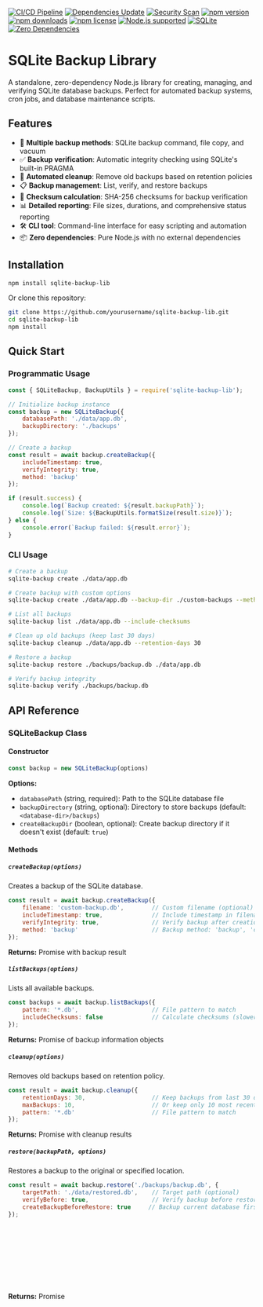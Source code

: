 
[![CI/CD Pipeline](https://github.com/derekanderson/sqlite-backup-lib/actions/workflows/ci-cd.yml/badge.svg)](https://github.com/derekanderson/sqlite-backup-lib/actions/workflows/ci-cd.yml)
[![Dependencies Update](https://github.com/derekanderson/sqlite-backup-lib/actions/workflows/dependencies.yml/badge.svg)](https://github.com/derekanderson/sqlite-backup-lib/actions/workflows/dependencies.yml)
[![Security Scan](https://github.com/derekanderson/sqlite-backup-lib/actions/workflows/ci-cd.yml/badge.svg?event=schedule)](https://github.com/derekanderson/sqlite-backup-lib/actions/workflows/ci-cd.yml)
[![npm version](https://badge.fury.io/js/sqlite-snap.svg)](https://badge.fury.io/js/sqlite-snap)
[![npm downloads](https://img.shields.io/npm/dm/sqlite-snap.svg)](https://www.npmjs.com/package/sqlite-snap)
[![npm license](https://img.shields.io/npm/l/sqlite-snap.svg)](https://www.npmjs.com/package/sqlite-snap)
[![Node.js supported](https://img.shields.io/badge/node-%3E%3D14.0.0-brightgreen.svg)](https://nodejs.org/)
[![SQLite](https://img.shields.io/badge/SQLite-3.x-blue.svg)](https://www.sqlite.org/)
[![Zero Dependencies](https://img.shields.io/badge/dependencies-zero-green.svg)](https://www.npmjs.com/package/sqlite-snap)

# SQLite Backup Library

A standalone, zero-dependency Node.js library for creating, managing, and verifying SQLite database backups. Perfect for automated backup systems, cron jobs, and database maintenance scripts.

## Features

- 🚀 **Multiple backup methods**: SQLite backup command, file copy, and vacuum
- ✅ **Backup verification**: Automatic integrity checking using SQLite's built-in PRAGMA
- 🧹 **Automated cleanup**: Remove old backups based on retention policies
- 📋 **Backup management**: List, verify, and restore backups
- 🔐 **Checksum calculation**: SHA-256 checksums for backup verification
- 📊 **Detailed reporting**: File sizes, durations, and comprehensive status reporting
- 🛠️ **CLI tool**: Command-line interface for easy scripting and automation
- 📦 **Zero dependencies**: Pure Node.js with no external dependencies

## Installation

```bash
npm install sqlite-backup-lib
```

Or clone this repository:

```bash
git clone https://github.com/yourusername/sqlite-backup-lib.git
cd sqlite-backup-lib
npm install
```

## Quick Start

### Programmatic Usage

```javascript
const { SQLiteBackup, BackupUtils } = require('sqlite-backup-lib');

// Initialize backup instance
const backup = new SQLiteBackup({
    databasePath: './data/app.db',
    backupDirectory: './backups'
});

// Create a backup
const result = await backup.createBackup({
    includeTimestamp: true,
    verifyIntegrity: true,
    method: 'backup'
});

if (result.success) {
    console.log(`Backup created: ${result.backupPath}`);
    console.log(`Size: ${BackupUtils.formatSize(result.size)}`);
} else {
    console.error(`Backup failed: ${result.error}`);
}
```

### CLI Usage

```bash
# Create a backup
sqlite-backup create ./data/app.db

# Create backup with custom options
sqlite-backup create ./data/app.db --backup-dir ./custom-backups --method copy

# List all backups
sqlite-backup list ./data/app.db --include-checksums

# Clean up old backups (keep last 30 days)
sqlite-backup cleanup ./data/app.db --retention-days 30

# Restore a backup
sqlite-backup restore ./backups/backup.db ./data/app.db

# Verify backup integrity
sqlite-backup verify ./backups/backup.db
```

## API Reference

### SQLiteBackup Class

#### Constructor

```javascript
const backup = new SQLiteBackup(options)
```

**Options:**
- `databasePath` (string, required): Path to the SQLite database file
- `backupDirectory` (string, optional): Directory to store backups (default: `<database-dir>/backups`)
- `createBackupDir` (boolean, optional): Create backup directory if it doesn't exist (default: `true`)

#### Methods

##### `createBackup(options)`

Creates a backup of the SQLite database.

```javascript
const result = await backup.createBackup({
    filename: 'custom-backup.db',        // Custom filename (optional)
    includeTimestamp: true,              // Include timestamp in filename
    verifyIntegrity: true,               // Verify backup after creation
    method: 'backup'                     // Backup method: 'backup', 'copy', 'vacuum'
});
```

**Returns:** Promise<Object> with backup result

##### `listBackups(options)`

Lists all available backups.

```javascript
const backups = await backup.listBackups({
    pattern: '*.db',                     // File pattern to match
    includeChecksums: false              // Calculate checksums (slower)
});
```

**Returns:** Promise<Array> of backup information objects

##### `cleanup(options)`

Removes old backups based on retention policy.

```javascript
const result = await backup.cleanup({
    retentionDays: 30,                   // Keep backups from last 30 days
    maxBackups: 10,                      // Or keep only 10 most recent backups
    pattern: '*.db'                      // File pattern to match
});
```

**Returns:** Promise<Object> with cleanup results

##### `restore(backupPath, options)`

Restores a backup to the original or specified location.

```javascript
const result = await backup.restore('./backups/backup.db', {
    targetPath: './data/restored.db',    // Target path (optional)
    verifyBefore: true,                  // Verify backup before restore
    createBackupBeforeRestore: true     // Backup current database first
});
```

**Returns:** Promise<Object> with restore results

##### `verifyBackup(backupPath)`

Verifies the integrity of a backup file.

```javascript
const isValid = await backup.verifyBackup('./backups/backup.db');
```

**Returns:** Promise<boolean>

### BackupUtils Class

Utility functions for formatting and validation.

#### Static Methods

##### `formatSize(bytes)`

Formats file size in human-readable format.

```javascript
const size = BackupUtils.formatSize(1048576); // "1.00 MB"
```

##### `formatDuration(milliseconds)`

Formats duration in human-readable format.

```javascript
const duration = BackupUtils.formatDuration(5000); // "5.00s"
```

##### `validateDatabase(databasePath)`

Validates SQLite database integrity.

```javascript
const isValid = await BackupUtils.validateDatabase('./data/app.db');
```

## CLI Reference

### Commands

#### `create <database>`

Creates a backup of the specified database.

```bash
sqlite-backup create ./data/app.db [options]
```

**Options:**
- `--backup-dir <dir>`: Directory to store backups
- `--filename <name>`: Custom filename for backup
- `--no-timestamp`: Don't include timestamp in filename
- `--no-verify`: Skip backup verification
- `--method <method>`: Backup method (backup, copy, vacuum)

#### `list <database>`

Lists all backups for the specified database.

```bash
sqlite-backup list ./data/app.db [options]
```

**Options:**
- `--backup-dir <dir>`: Directory containing backups
- `--include-checksums`: Include checksums in output (slower)

#### `cleanup <database>`

Cleans up old backups based on retention policy.

```bash
sqlite-backup cleanup ./data/app.db [options]
```

**Options:**
- `--retention-days <days>`: Number of days to keep backups
- `--max-backups <number>`: Maximum number of backups to keep
- `--backup-dir <dir>`: Directory containing backups

#### `restore <backup> <database>`

Restores a backup to a database.

```bash
sqlite-backup restore ./backups/backup.db ./data/app.db [options]
```

**Options:**
- `--target <path>`: Target path for restore
- `--no-verify`: Skip backup verification before restore

#### `verify <backup>`

Verifies backup integrity.

```bash
sqlite-backup verify ./backups/backup.db [options]
```

**Options:**
- `--verbose`: Show detailed information

### Global Options

- `--verbose`: Enable verbose output for all commands

## Backup Methods

### 1. SQLite Backup (Default)

Uses SQLite's built-in `.backup` command. This is the recommended method as it creates a consistent backup even while the database is being used.

```javascript
const result = await backup.createBackup({ method: 'backup' });
```

### 2. File Copy

Simple file copy operation. Fast but may not be consistent if database is being written to during backup.

```javascript
const result = await backup.createBackup({ method: 'copy' });
```

### 3. Vacuum

Uses SQLite's VACUUM command to create a compact backup. Good for reducing file size but slower for large databases.

```javascript
const result = await backup.createBackup({ method: 'vacuum' });
```

## Examples

### Basic Automated Backup Script

```javascript
const { SQLiteBackup } = require('sqlite-backup-lib');

async function dailyBackup() {
    const backup = new SQLiteBackup({
        databasePath: './data/production.db',
        backupDirectory: './backups/daily'
    });

    // Create backup
    const result = await backup.createBackup({
        includeTimestamp: true,
        verifyIntegrity: true
    });

    if (result.success) {
        console.log('✅ Daily backup completed');
        
        // Cleanup old backups (keep 30 days)
        await backup.cleanup({ retentionDays: 30 });
    } else {
        console.error('❌ Daily backup failed:', result.error);
        // Send alert/notification
    }
}

// Run daily backup
dailyBackup();
```

### Scheduled Backup with Cron

Create a backup script and schedule it with cron:

```javascript
// backup-script.js
const { SQLiteBackup, BackupUtils } = require('sqlite-backup-lib');

async function scheduledBackup() {
    const backup = new SQLiteBackup({
        databasePath: process.env.DB_PATH || './data/app.db',
        backupDirectory: process.env.BACKUP_DIR || './backups'
    });

    try {
        const result = await backup.createBackup({
            includeTimestamp: true,
            verifyIntegrity: true,
            method: 'backup'
        });

        if (result.success) {
            console.log(`Backup successful: ${BackupUtils.formatSize(result.size)}`);
            
            // Log to file
            const logEntry = {
                timestamp: new Date().toISOString(),
                success: true,
                size: result.size,
                path: result.backupPath,
                duration: result.duration
            };
            
            require('fs').appendFileSync('./backup.log', JSON.stringify(logEntry) + '\n');
            
            // Cleanup old backups
            await backup.cleanup({ retentionDays: 7 });
            
        } else {
            throw new Error(result.error);
        }
        
    } catch (error) {
        console.error('Backup failed:', error.message);
        process.exit(1);
    }
}

scheduledBackup();
```

Add to crontab for daily backups at 2 AM:
```bash
0 2 * * * /usr/bin/node /path/to/backup-script.js
```

### Backup with Health Monitoring

```javascript
const { SQLiteBackup, BackupUtils } = require('sqlite-backup-lib');

class BackupMonitor {
    constructor(config) {
        this.backup = new SQLiteBackup(config);
        this.alerts = [];
    }

    async performBackupWithMonitoring() {
        const startTime = Date.now();
        
        try {
            // Health check first
            const isHealthy = await BackupUtils.validateDatabase(this.backup.databasePath);
            if (!isHealthy) {
                throw new Error('Database failed health check');
            }

            // Create backup
            const result = await this.backup.createBackup({
                includeTimestamp: true,
                verifyIntegrity: true
            });

            if (!result.success) {
                throw new Error(result.error);
            }

            // Check backup quality
            const backups = await this.backup.listBackups();
            const latestBackup = backups[0];
            
            if (latestBackup.size < (result.size * 0.9)) {
                this.alerts.push('Warning: Backup size significantly smaller than expected');
            }

            // Cleanup
            const cleanupResult = await this.backup.cleanup({ retentionDays: 30 });
            
            return {
                success: true,
                duration: Date.now() - startTime,
                backupInfo: result,
                cleanupInfo: cleanupResult,
                alerts: this.alerts
            };

        } catch (error) {
            return {
                success: false,
                error: error.message,
                duration: Date.now() - startTime,
                alerts: this.alerts
            };
        }
    }
}

// Usage
const monitor = new BackupMonitor({
    databasePath: './data/app.db',
    backupDirectory: './monitored-backups'
});

monitor.performBackupWithMonitoring().then(result => {
    if (result.success) {
        console.log('✅ Monitored backup completed');
        if (result.alerts.length > 0) {
            console.warn('⚠️ Alerts:', result.alerts);
        }
    } else {
        console.error('❌ Monitored backup failed:', result.error);
    }
});
```

## Error Handling

The library provides comprehensive error handling with detailed error messages:

```javascript
try {
    const backup = new SQLiteBackup({
        databasePath: './nonexistent.db'
    });
} catch (error) {
    console.error('Initialization error:', error.message);
    // "Database file not found: ./nonexistent.db"
}

const result = await backup.createBackup();
if (!result.success) {
    console.error('Backup error:', result.error);
    // Handle backup failure
}
```

## Testing

Run the test suite:

```bash
npm test
```

Run examples:

```bash
npm run example
```

## Requirements

- Node.js 14.0.0 or higher
- SQLite3 command-line tool installed and available in PATH
- Read/write permissions for database and backup directories

## Contributing

1. Fork the repository
2. Create a feature branch
3. Add tests for new functionality
4. Ensure all tests pass
5. Submit a pull request

## License

MIT License - see LICENSE file for details.

## Changelog

### Version 1.0.0
- Initial release
- Core backup functionality
- CLI tool
- Comprehensive test suite
- Full documentation
